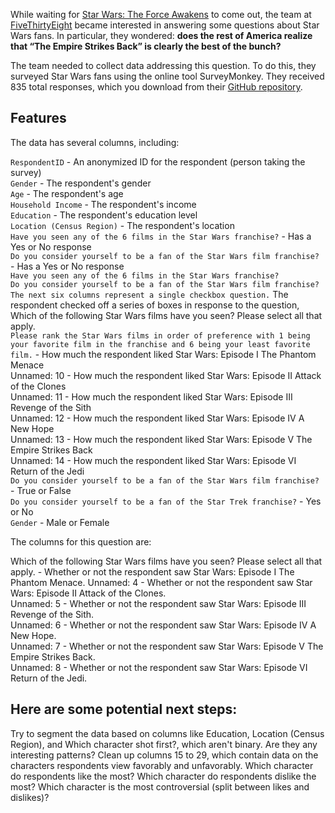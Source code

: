 While waiting for [Star Wars: The Force Awakens](https://en.wikipedia.org/wiki/Star_Wars:_The_Force_Awakens) to come out, the team at [FiveThirtyEight](https://github.com/fivethirtyeight/data/tree/master/star-wars-survey) became interested in answering some questions about Star Wars fans. 
In particular, they wondered: **does the rest of America realize that “The Empire Strikes Back” is clearly the best of the bunch?**

The team needed to collect data addressing this question. To do this, they surveyed Star Wars fans using the online tool SurveyMonkey. They received 835 total responses, which you download from their [GitHub repository](https://github.com/fivethirtyeight/data/tree/master/star-wars-survey).

## Features

The data has several columns, including:

`RespondentID` - An anonymized ID for the respondent (person taking the survey)    
`Gender` - The respondent's gender   
`Age` - The respondent's age   
`Household Income` - The respondent's income     
`Education` - The respondent's education level    
`Location (Census Region)` - The respondent's location    
`Have you seen any of the 6 films in the Star Wars franchise?` - Has a Yes or No response    
`Do you consider yourself to be a fan of the Star Wars film franchise?` - Has a Yes or No response    
`Have you seen any of the 6 films in the Star Wars franchise?`    
`Do you consider yourself to be a fan of the Star Wars film franchise?`    
`The next six columns represent a single checkbox question.` The respondent checked off a series of boxes in response to the question, Which of the following Star Wars films have you seen? Please select all that apply.    
`Please rank the Star Wars films in order of preference with 1 being your favorite film in the franchise and 6 being your least favorite film.` - How much the respondent liked Star Wars: Episode I The Phantom Menace    
Unnamed: 10 - How much the respondent liked Star Wars: Episode II Attack of the Clones    
Unnamed: 11 - How much the respondent liked Star Wars: Episode III Revenge of the Sith   
Unnamed: 12 - How much the respondent liked Star Wars: Episode IV A New Hope   
Unnamed: 13 - How much the respondent liked Star Wars: Episode V The Empire Strikes Back    
Unnamed: 14 - How much the respondent liked Star Wars: Episode VI Return of the Jedi   
`Do you consider yourself to be a fan of the Star Wars film franchise?` - True or False  
`Do you consider yourself to be a fan of the Star Trek franchise?` - Yes or No   
`Gender` - Male or Female    



The columns for this question are:

Which of the following Star Wars films have you seen? Please select all that apply. - Whether or not the respondent saw Star Wars: Episode I The Phantom Menace.
Unnamed: 4 - Whether or not the respondent saw Star Wars: Episode II Attack of the Clones.    
Unnamed: 5 - Whether or not the respondent saw Star Wars: Episode III Revenge of the Sith.    
Unnamed: 6 - Whether or not the respondent saw Star Wars: Episode IV A New Hope.    
Unnamed: 7 - Whether or not the respondent saw Star Wars: Episode V The Empire Strikes Back.     
Unnamed: 8 - Whether or not the respondent saw Star Wars: Episode VI Return of the Jedi.    

## Here are some potential next steps:

Try to segment the data based on columns like Education, Location (Census Region), and Which character shot first?, which aren't binary. Are they any interesting patterns?
Clean up columns 15 to 29, which contain data on the characters respondents view favorably and unfavorably.
Which character do respondents like the most?
Which character do respondents dislike the most?
Which character is the most controversial (split between likes and dislikes)?
